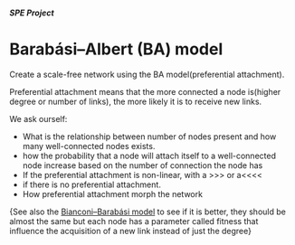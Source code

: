 ##### SPE Project

# Barabási–Albert (BA) model

Create a scale-free network using the BA model(preferential attachment).

Preferential attachment means that the more connected a node is(higher degree or number of links), the more likely it is to receive new links.



We ask ourself: 

- What is the relationship between number of nodes present and how many  well-connected nodes exists.
- how the probability that a node will attach itself to a well-connected node increase based on the number of connection the node has
- If the preferential attachment is non-linear, with a >>> or a<<<<
- if there is no preferential attachment.
- How preferential attachment morph the network



{See also the [Bianconi–Barabási model](https://en.m.wikipedia.org/wiki/Bianconi–Barabási_model) to see if it is better, they should be almost the same but each node has a parameter called fitness that influence the acquisition of a new link instead of just the degree}